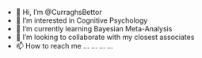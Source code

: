 - 👋 Hi, I’m @CurraghsBettor
- 👀 I’m interested in Cognitive Psychology 
- 🌱 I’m currently learning Bayesian Meta-Analysis
- 💞️ I’m looking to collaborate with my closest associates
- 📫 How to reach me ... ... ... ...

<!---
CurraghsBettor/CurraghsBettor is a ✨ special ✨ repository because its `README.md` (this file) appears on your GitHub profile.
You can click the Preview link to take a look at your changes.
--->
